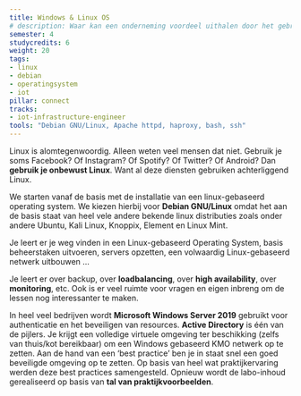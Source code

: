 ```yaml
---
title: Windows & Linux OS
# description: Waar kan een onderneming voordeel uithalen door het gebruik van Linux? We leren hoe alomtegenwoordig linux is waarvoor het best gebruikt kan worden, hoe je het opzet, beheert en optimaliseert.
semester: 4
studycredits: 6
weight: 20
tags:
- linux
- debian
- operatingsystem
- iot
pillar: connect
tracks:
- iot-infrastructure-engineer
tools: "Debian GNU/Linux, Apache httpd, haproxy, bash, ssh"
---
```


Linux is alomtegenwoordig. Alleen weten veel mensen dat niet. Gebruik je soms Facebook? Of Instagram? Of Spotify? Of Twitter? Of Android? Dan **gebruik je onbewust Linux**. Want al deze diensten gebruiken achterliggend Linux.

We starten vanaf de basis met de installatie van een linux-gebaseerd operating system. We kiezen hierbij voor **Debian GNU/Linux** omdat het aan de basis staat van heel vele andere bekende linux distributies zoals onder andere Ubuntu, Kali Linux, Knoppix, Element en Linux Mint.

Je leert er je weg vinden in een Linux-gebaseerd Operating System, basis beheerstaken uitvoeren, servers opzetten, een volwaardig Linux-gebaseerd netwerk uitbouwen ...

Je leert er over backup, over **loadbalancing**, over **high availability**, over **monitoring**, etc. Ook is er veel ruimte voor vragen en eigen inbreng om de lessen nog interessanter te maken.

In heel veel bedrijven wordt **Microsoft Windows Server 2019** gebruikt voor authenticatie en het beveiligen van resources. **Active Directory** is één van de pijlers. Je krijgt een volledige virtuele omgeving ter beschikking (zelfs van thuis/kot bereikbaar) om een Windows gebaseerd KMO netwerk op te zetten. Aan de hand van een ‘best practice’ ben je in staat snel een goed beveiligde omgeving op te zetten. Op basis van heel wat praktijkervaring werden deze best practices samengesteld. Opnieuw wordt de labo-inhoud gerealiseerd op basis van **tal van praktijkvoorbeelden**.
